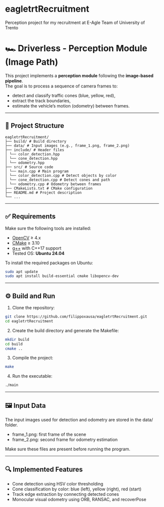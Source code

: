 # eagletrtRecruitment
Perception project for my recruitment at E-Agle Team of University of Trento

# 🏎️ Driverless - Perception Module (Image Path)

This project implements a **perception module** following the **image-based pipeline**.  
The goal is to process a sequence of camera frames to:
- detect and classify traffic cones (blue, yellow, red),
- extract the track boundaries,
- estimate the vehicle’s motion (odometry) between frames.

---

## 📁 Project Structure

```text
eagletrtRecruitment/
├── build/ # Build directory
├── data/ # Input images (e.g., frame_1.png, frame_2.png)
├── include/ # Header files
│ └── color_detection.hpp
│ └── cone_detection.hpp
│ └── odometry.hpp
├── src/ # Source code
│ └── main.cpp # Main program
│ └── color_detection.cpp # Detect objects by color
│ └── cone_detection.cpp # Detect cones and path
│ └── odometry.cpp # Odometry between frames
├── CMakeLists.txt # CMake configuration
├── README.md # Project description
└── ...
```

---

## ✅ Requirements

Make sure the following tools are installed:

- [OpenCV](https://opencv.org/) ≥ 4.x
- [CMake](https://cmake.org/) ≥ 3.10
- [g++](https://gcc.gnu.org/) with C++17 support
- Tested OS: **Ubuntu 24.04**

To install the required packages on Ubuntu:

```bash
sudo apt update
sudo apt install build-essential cmake libopencv-dev
```

---

## ⚙️ Build and Run

1. Clone the repository:
```bash
git clone https://github.com/filippoxausa/eagletrtRecruitment.git
cd eagletrtRecruitment
```

2. Create the build directory and generate the Makefile:
```bash
mkdir build
cd build
cmake ..
```

3. Compile the project:
```bash
make
```

4. Run the executable:
```bash
./main
```

---

## 🖼️ Input Data

The input images used for detection and odometry are stored in the data/ folder.
- frame_1.png: first frame of the scene
- frame_2.png: second frame for odometry estimation

Make sure these files are present before running the program.

---


## 🔍 Implemented Features

- Cone detection using HSV color thresholding
- Cone classification by color: blue (left), yellow (right), red (start)
- Track edge extraction by connecting detected cones
- Monocular visual odometry using ORB, RANSAC, and recoverPose
